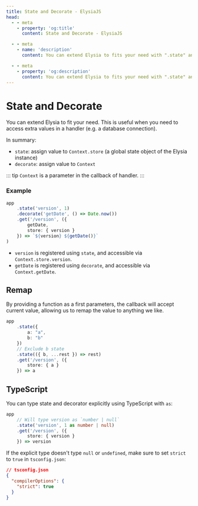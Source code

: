 ```yaml
---
title: State and Decorate - ElysiaJS
head:
  - - meta
    - property: 'og:title'
      content: State and Decorate - ElysiaJS

  - - meta
    - name: 'description'
      content: You can extend Elysia to fits your need with ".state" and ".decorate" to add custom value to the "Context", and handler, for example. Database connection, utility function, or cookie.

  - - meta
    - property: 'og:description'
      content: You can extend Elysia to fits your need with ".state" and ".decorate" to add custom value to the "Context", and handler, for example. Database connection, utility function, or cookie.
---
```


# State and Decorate
You can extend Elysia to fit your need. This is useful when you need to access extra values in a handler (e.g. a database connection).

In summary:
- `state`: assign value to `Context.store` (a global state object of the Elysia instance)
- `decorate`: assign value to `Context`

::: tip
`Context` is a parameter in the callback of handler.
:::

### Example

```typescript
app
    .state('version', 1)
    .decorate('getDate', () => Date.now())
    .get('/version', ({ 
        getDate, 
        store: { version } 
    }) => `${version} ${getDate()}`
)
```

- `version` is registered using `state`, and accessible via `Context.store.version`.
- `getDate` is registered using `decorate`, and accessible via `Context.getDate`.

## Remap
By providing a function as a first parameters, the callback will accept current value, allowing us to remap the value to anything we like.

```typescript
app
    .state({
        a: "a",
        b: "b"
    })
    // Exclude b state
    .state(({ b, ...rest }) => rest)
    .get('/version', ({ 
        store: { a }
    }) => a
```

## TypeScript
You can type state and decorator explicitly using TypeScript with `as`:
```typescript
app
    // Will type version as `number | null`
    .state('version', 1 as number | null)
    .get('/version', ({ 
        store: { version } 
    }) => version
```

If the explicit type doesn't type `null` or `undefined`, make sure to set `strict` to `true` in `tsconfig.json`:
```json
// tsconfig.json
{
  "compilerOptions": {
    "strict": true
  }
}
```
